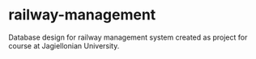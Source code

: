 # railway-management
Database design for railway management system created as project for course at Jagiellonian University.
